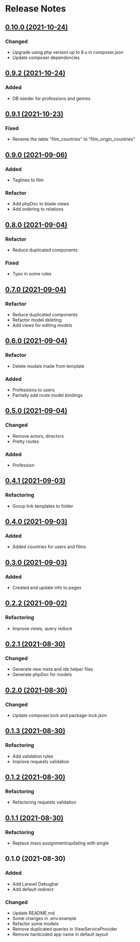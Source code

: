 # Release Notes

## [0.10.0 (2021-10-24)](https://github.com/aidanbek/filmmix/compare/0.9.2...0.10.0)

### Changed
- Upgrade using php version up to 8.x in composer.json
- Update composer dependencies

## [0.9.2 (2021-10-24)](https://github.com/aidanbek/filmmix/compare/0.9.1...0.9.2)

### Added
- DB seeder for professions and genres

## [0.9.1 (2021-10-23)](https://github.com/aidanbek/filmmix/compare/0.9.0...0.9.1)

### Fixed
- Rename the table "film_countries" to "film_origin_countries"

## [0.9.0 (2021-09-06)](https://github.com/aidanbek/filmmix/compare/0.8.0...0.9.0)

### Added
- Taglines to film

### Refactor
- Add phpDoc to blade views
- Add ordering to relations

## [0.8.0 (2021-09-04)](https://github.com/aidanbek/filmmix/compare/0.7.0...0.8.0)

### Refactor
- Reduce duplicated components

### Fixed
- Typo in some rules

## [0.7.0 (2021-09-04)](https://github.com/aidanbek/filmmix/compare/0.6.0...0.7.0)

### Refactor
- Reduce duplicated components
- Refactor model deleting
- Add views for editing models

## [0.6.0 (2021-09-04)](https://github.com/aidanbek/filmmix/compare/0.5.0...0.6.0)

### Refactor
- Delete modals made from template 

### Added
- Professions to users
- Partially add route model bindings

## [0.5.0 (2021-09-04)](https://github.com/aidanbek/filmmix/compare/0.4.1...0.5.0)

### Changed
- Remove actors, directors
- Pretty routes

### Added
- Profession

## [0.4.1 (2021-09-03)](https://github.com/aidanbek/filmmix/compare/0.4.0...0.4.1)

### Refactoring
- Group link templates to folder

## [0.4.0 (2021-09-03)](https://github.com/aidanbek/filmmix/compare/0.3.0...0.4.0)

### Added
- Added countries for users and films

## [0.3.0 (2021-09-03)](https://github.com/aidanbek/filmmix/compare/0.2.2...0.3.0)

### Added
- Created and update info to pages

## [0.2.2 (2021-09-02)](https://github.com/aidanbek/filmmix/compare/0.2.1...0.2.2)

### Refactoring
- Improve views, query reduce

## [0.2.1 (2021-08-30)](https://github.com/aidanbek/filmmix/compare/0.2.0...0.2.1)

### Changed
- Generate new meta and ide helper files
- Generate phpDoc for models

## [0.2.0 (2021-08-30)](https://github.com/aidanbek/filmmix/compare/0.1.3...0.2.0)

### Changed
- Update composer.lock and package-lock.json

## [0.1.3 (2021-08-30)](https://github.com/aidanbek/filmmix/compare/0.1.2...0.1.3)

### Refactoring
- Add validation rules
- Improve requests validation

## [0.1.2 (2021-08-30)](https://github.com/aidanbek/filmmix/compare/0.1.1...0.1.2)

### Refactoring
- Refactoring requests validation

## [0.1.1 (2021-08-30)](https://github.com/aidanbek/filmmix/compare/0.1.0...0.1.1)

### Refactoring
- Replace mass assignment/updating with single

## 0.1.0 (2021-08-30)

### Added
- Add Laravel Debugbar
- Add default redirect

### Changed
- Update README.md
- Some changes in .env.example
- Refactor some models
- Remove duplicated queries in ViewServiceProvider
- Remove hardcoded app name in default layout
